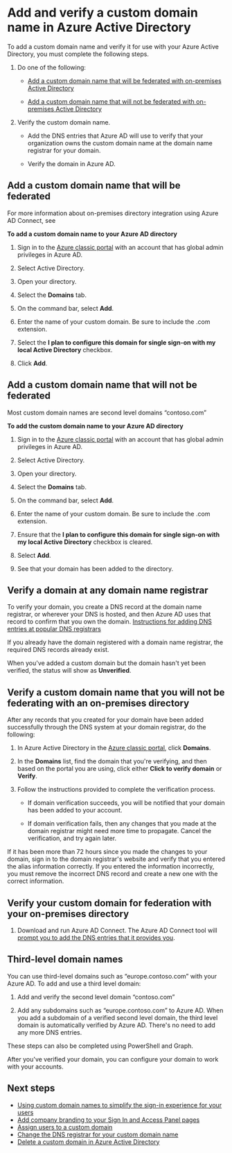 <properties
	pageTitle="Add and verify a custom domain name in Azure Active Directory | Microsoft Azure"
	description="How to add your existing domains to Azure Active Directory as part of getting started with Azure AD. Set up your custom domain to sync user account information with your on-premises identity infrastructure."
	services="active-directory"
	documentationCenter=""
	authors="jeffsta"
	manager="stevenpo"
	editor=""/>

<tags
	ms.service="active-directory"
	ms.workload="identity"
	ms.tgt_pltfrm="na"
	ms.devlang="na"
	ms.topic="article"
	ms.date="02/05/2016"
	ms.author="curtand;jeffsta"/>

# Add and verify a custom domain name in Azure Active Directory

To add a custom domain name and verify it for use with your Azure Active Directory, you must complete the following steps.

1.  Do one of the following:

    -   [Add a custom domain name that will be federated with on-premises Active Directory](#add-a-custom-domain-name-that-will-be-federated)

    -   [Add a custom domain name that will not be federated with on-premises Active Directory](#add-a-custom-domain-name-that-will-not-be-federated)

2.  Verify the custom domain name.

    -   Add the DNS entries that Azure AD will use to verify that your organization owns the custom domain name at the domain name registrar for your domain.

    -   Verify the domain in Azure AD.

## Add a custom domain name that will be federated

For more information about on-premises directory integration using Azure AD Connect, see

**To add a custom domain name to your Azure AD directory**

1.  Sign in to the [Azure classic portal](https://manage.windowsazure.com/) with an account that has global admin privileges in Azure AD.

2.  Select Active Directory.

3.  Open your directory.

4.  Select the **Domains** tab.

5.  On the command bar, select **Add**.

6.  Enter the name of your custom domain. Be sure to include the .com extension.

7.  Select the **I plan to configure this domain for single sign-on with my local Active Directory** checkbox.

8.  Click **Add**.

## Add a custom domain name that will not be federated

Most custom domain names are second level domains “contoso.com”

**To add the custom domain name to your Azure AD directory**

1.  Sign in to the [Azure classic portal](https://manage.windowsazure.com/) with an account that has global admin privileges in Azure AD.

2.  Select Active Directory.

3.  Open your directory.

4.  Select the **Domains** tab.

5.  On the command bar, select **Add**.

6.  Enter the name of your custom domain. Be sure to include the .com extension.

7.  Ensure that the **I plan to configure this domain for single sign-on with my local Active Directory** checkbox is cleared.

8.  Select **Add**.

9.  See that your domain has been added to the directory.

## Verify a domain at any domain name registrar

To verify your domain, you create a DNS record at the domain name registrar, or wherever your DNS is hosted, and then Azure AD uses that record to confirm that you own the domain. [Instructions for adding DNS entries at popular DNS registrars](https://support.office.com/article/Create-DNS-records-for-Office-365-when-you-manage-your-DNS-records-b0f3fdca-8a80-4e8e-9ef3-61e8a2a9ab23/)

If you already have the domain registered with a domain name registrar, the required DNS records already exist.

When you've added a custom domain but the domain hasn't yet been verified, the status will show as **Unverified**.

## Verify a custom domain name that you will not be federating with an on-premises directory
After any records that you created for your domain have been added successfully through the DNS system at your domain registrar, do the following:

1.  In Azure Active Directory in the [Azure classic portal](https://manage.windowsazure.com/), click **Domains**.

2.  In the **Domains** list, find the domain that you're verifying, and then based on the portal you are using, click either **Click to verify domain** or **Verify**.

3.  Follow the instructions provided to complete the verification process.

    -   If domain verification succeeds, you will be notified that your domain has been added to your account.

    -   If domain verification fails, then any changes that you made at the domain registrar might need more time to propagate. Cancel the verification, and try again later.

If it has been more than 72 hours since you made the changes to your domain, sign in to the domain registrar's website and verify that you entered the alias information correctly. If you entered the information incorrectly, you must remove the incorrect DNS record and create a new one with the correct information.

## Verify your custom domain for federation with your on-premises directory

1.  Download and run Azure AD Connect. The Azure AD Connect tool will [prompt you to add the DNS entries that it provides you](active-directory-aadconnect-get-started-custom.md#verify-the-azure-ad-domain-selected-for-federation). 

## Third-level domain names

You can use third-level domains such as “europe.contoso.com” with your Azure AD. To add and use a third level domain:

1.  Add and verify the second level domain “contoso.com”

2.  Add any subdomains such as “europe.contoso.com” to Azure AD. When you add a subdomain of a verified second level domain, the third level domain is automatically verified by Azure AD. There's no need to add any more DNS entries.

These steps can also be completed using PowerShell and Graph.

After you've verified your domain, you can configure your domain to work with your accounts.

## Next steps

- [Using custom domain names to simplify the sign-in experience for your users](active-directory-add-domain.md)
- [Add company branding to your Sign In and Access Panel pages ](active-directory-add-company-branding.md)
- [Assign users to a custom domain](active-directory-add-domain-add-users.md)
- [Change the DNS registrar for your custom domain name](active-directory-add-domain-change-registrar.md)
- [Delete a custom domain in Azure Active Directory](active-directory-add-domain-delete-domain.md)
